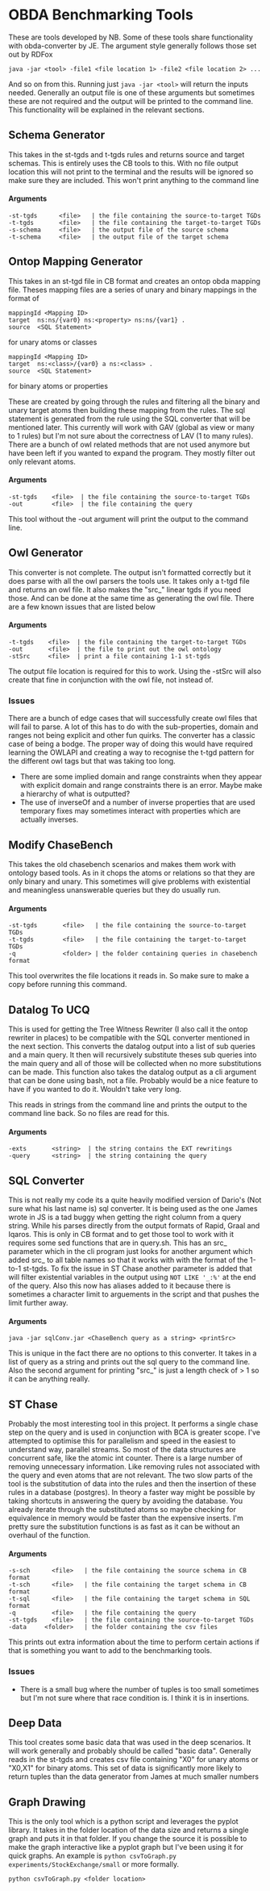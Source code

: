 # OBDA Benchmarking Tools

These are tools developed by NB. Some of these tools share functionality with obda-converter by JE. 
The argument style generally follows those set out by RDFox 

```
java -jar <tool> -file1 <file location 1> -file2 <file location 2> ...
```

And so on from this. Running just ``` java -jar <tool> ``` will return the inputs needed. Generally an output file is one of these arguments but sometimes these are not required and the output will be printed to the command line. This functionality will be explained in the relevant sections.  



## Schema Generator

This takes in the st-tgds and t-tgds rules and returns source and target schemas. This is entirely uses the CB tools to this. With no file output location this will not print to the terminal and the results will be ignored so make sure they are included. This won't print anything to the command line

#### Arguments

    -st-tgds      <file>   | the file containing the source-to-target TGDs
    -t-tgds       <file>   | the file containing the target-to-target TGDs
    -s-schema     <file>   | the output file of the source schema
    -t-schema     <file>   | the output file of the target schema



## Ontop Mapping Generator

This takes in an st-tgd file in CB format and creates an ontop obda mapping file. Theses mapping files are a series of unary and binary mappings in the format of

```
mappingId <Mapping ID>
target  ns:ns/{var0} ns:<property> ns:ns/{var1} .
source  <SQL Statement>
```

for unary atoms or classes

```
mappingId <Mapping ID>
target  ns:<class>/{var0} a ns:<class> .
source  <SQL Statement>
```

for binary atoms or properties

These are created by going through the rules and filtering all the binary and unary target atoms then building these mapping from the rules. The sql statement is generated from the rule using the SQL converter that will be mentioned later. This currently will work with GAV (global as view or many to 1 rules) but I'm not sure about the correctness of LAV (1 to many rules). There are a bunch of owl related methods that are not used anymore but have been left if you wanted to expand the program. They mostly filter out only relevant atoms.

#### Arguments

    -st-tgds    <file>  | the file containing the source-to-target TGDs
    -out        <file>  | the file containing the query

This tool without the -out argument will print the output to the command line.

## Owl Generator

This converter is not complete. The output isn't formatted correctly but it does parse with all the owl parsers the tools use. It takes only a t-tgd file and returns an owl file. It also makes the "src_" linear tgds if you need those. And can be done at the same time as generating the owl file. There are a few known issues that are listed below

#### Arguments

    -t-tgds    <file>  | the file containing the target-to-target TGDs
    -out       <file>  | the file to print out the owl ontology
    -stSrc     <file>  | print a file containing 1-1 st-tgds

The output file location is required for this to work. Using the -stSrc will also create that fine in conjunction with the owl file, not instead of.

### Issues

There are a bunch of edge cases that will successfully create owl files that will fail to parse. A lot of this has to do with the sub-properties, domain and ranges not being explicit and other fun quirks. The converter has a classic case of being a bodge. The proper way of doing this would have required learning the OWLAPI and creating a way to recognise the t-tgd pattern for the different owl tags but that was taking too long.

- There are some implied domain and range constraints when they appear with explicit domain and range constraints there is an error. Maybe make a hierarchy of what is outputted?
- The use of inverseOf and a number of inverse properties that are used temporary fixes may sometimes interact with properties which are actually inverses.  

## Modify ChaseBench

This takes the old chasebench scenarios and makes them work with ontology based tools. As in it chops the atoms or relations so that they are only binary and unary. This sometimes will give problems with existential and meaningless unanswerable queries but they do usually run.

#### Arguments

    -st-tgds       <file>   | the file containing the source-to-target TGDs
    -t-tgds        <file>   | the file containing the target-to-target TGDs
    -q             <folder> | the folder containing queries in chasebench format
    
This tool overwrites the file locations it reads in. So make sure to make a copy before running this command. 

## Datalog To UCQ

This is used for getting the Tree Witness Rewriter (I also call it the ontop rewriter in places) to be compatible with the SQL converter mentioned in the next section. This converts the datalog output into a list of sub queries and a main query. It then will recursively substitute theses sub queries into the main query and all of those will be collected when no more substitutions can be made. This function also takes the datalog output as a cli argument that can be done using bash, not a file. Probably would be a nice feature to have if you wanted to do it. Wouldn't take very long.

This reads in strings from the command line and prints the output to the command line back. So no files are read for this. 

#### Arguments

    -exts       <string>  | the string contains the EXT rewritings
    -query      <string>  | the string containing the query


## SQL Converter

This is not really my code its a quite heavily modified version of Dario's (Not sure what his last name is) sql converter. It is being used as the one James wrote in JS is a tad buggy when getting the right column from a query string. While his parses directly from the output formats of Rapid, Graal and Iqaros. This is only in CB format and to get those tool to work with it requires some sed functions that are in query.sh. This has an src_ parameter which in the cli program just looks for another argument which added src_ to all table names so that it works with with the format of the 1-to-1 st-tgds. To fix the issue in ST Chase another parameter is added that will filter existential variables in the output using ```NOT LIKE '_:%'``` at the end of the query. Also this now has aliases added to it because there is sometimes a character limit to arguements in the script and that pushes the limit further away.

#### Arguments

    java -jar sqlConv.jar <ChaseBench query as a string> <printSrc>
    
   This is unique in the fact there are no options to this converter. It takes in a list of query as a string and prints out the sql query to the command line. Also the second argument for printing "src_" is just a length check of > 1 so it can be anything really. 

## ST Chase

Probably the most interesting tool in this project. It performs a single chase step on the query and is used in conjunction with BCA is greater scope. I've attempted to optimise this for parallelism and speed in the easiest to understand way, parallel streams. So most of the data structures are concurrent safe, like the atomic int counter. There is a large number of removing unnecessary information. Like removing rules not associated with the query and even atoms that are not relevant. The two slow parts of the tool is the substitution of data into the rules and then the insertion of these rules in a database (postgres). In theory a faster way might be possible by taking shortcuts in answering the query by avoiding the database. You already iterate through the substituted atoms so maybe checking for equivalence in memory would be faster than the expensive inserts. I'm pretty sure the substitution functions is as fast as it can be without an overhaul of the function. 

#### Arguments

    -s-sch      <file>   | the file containing the source schema in CB format
    -t-sch      <file>   | the file containing the target schema in CB format
    -t-sql      <file>   | the file containing the target schema in SQL format
    -q          <file>   | the file containing the query
    -st-tgds    <file>   | the file containing the source-to-target TGDs
    -data     <folder>   | the folder containing the csv files
    
This prints out extra information about the time to perform certain actions if that is something you want to add to the benchmarking tools.

### Issues 

- There is a small bug where the number of tuples is too small sometimes but I'm not sure where that race condition is. I think it is in insertions.

## Deep Data

This tool creates some basic data that was used in the deep scenarios. It will work generally and probably should be called "basic data".  Generally reads in the st-tgds and creates csv file containing "X0" for unary atoms or "X0,X1" for binary atoms. This set of data is significantly more likely to return tuples than the data generator from James at much smaller numbers  

## Graph Drawing

This is the only tool which is a python script and leverages the pyplot library. It takes in the folder location of the data size and returns a single graph and puts it in that folder. If you change the source it is possible to make the graph interactive like a pyplot graph but I've been using it for quick graphs. An example is ```python csvToGraph.py experiments/StockExchange/small``` or more formally.

```
python csvToGraph.py <folder location>
```
